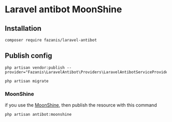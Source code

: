 # Laravel antibot MoonShine

## Installation
```
composer require fazanis/laravel-antibot
```
## Publish config
```
php artisan vendor:publish --provider="Fazanis\LaravelAntibot\Providers\LaravelAntibotServiceProvider"
```

```
php artisan migrate
```

### MoonShine
if you use the [MoonShine](https://moonshine-laravel.com), then publish the resource with this command
```
php artisan antibot:moonshine
```

